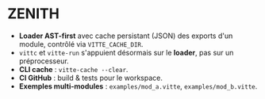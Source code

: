 
# ZENITH

- **Loader AST-first** avec cache persistant (JSON) des exports d'un module, contrôlé via `VITTE_CACHE_DIR`.
- `vittc` et `vitte-run` s'appuient désormais sur le **loader**, pas sur un préprocesseur.
- **CLI cache** : `vitte-cache --clear`.
- **CI GitHub** : build & tests pour le workspace.
- **Exemples multi-modules** : `examples/mod_a.vitte`, `examples/mod_b.vitte`.
